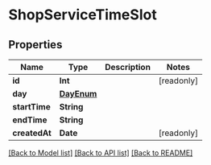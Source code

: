 # ShopServiceTimeSlot

## Properties
Name | Type | Description | Notes
------------ | ------------- | ------------- | -------------
**id** | **Int** |  | [readonly] 
**day** | [**DayEnum**](DayEnum.md) |  | 
**startTime** | **String** |  | 
**endTime** | **String** |  | 
**createdAt** | **Date** |  | [readonly] 

[[Back to Model list]](../README.md#documentation-for-models) [[Back to API list]](../README.md#documentation-for-api-endpoints) [[Back to README]](../README.md)


